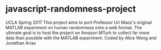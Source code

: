 # javascript-randomness-project
UCLA Spring 2017
This project aims to port Professor Uri Maoz's original MATLAB experiment on human randomness onto a web format.
The ultimate goal is to host the project on Amazon MTurk to collect far more data than possible with the MATLAB experiment. 
Coded by Alice Wong and Jonathan Arias